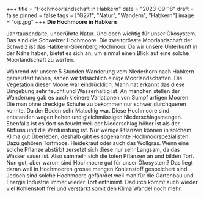 +++
title = "Hochmoorlandschaft in Habkern"
date = "2023-09-18"
draft = false
pinned = false
tags = ["G27f", "Natur", "Wandern", "Habkern"]
image = "oip.jpg"
+++
**Die Hochmoore in Habkern** 

Jahrtausendalte, unberührte Natur. Und doch wichtig für unser Ökosystem. Das sind die Schweizer Hochmoore. Die zweitgrösste Moorlandschaft der Schweiz ist das Habkern-Sörenberg Hochmoor. Da wir unsere Unterkunft in der Nähe haben, bietet es sich an, um einmal einen Blick auf  eine solche Moorlandschaft zu werfen.

Während wir unsere 5 Stunden Wanderung vom Niederhorn nach Habkern gemeistert haben, sahen wir tatsächlich einige Moorlandschaften. Die Vegetation dieser Moore war eindrücklich. Mann hat erkannt das diese Umgebung sehr feucht und Wasserhaltig ist. An manchen stellen der Wanderung gab es auch kleinere Variationen von Sumpf artigen Mooren. Die man ohne dreckige Schuhe zu bekommen nur schwer durchqueren konnte. Da der Boden sehr Matschig war. Diese Hochmoore sind entstanden wegen hohen und gleichmässigen Niederschlagsmengen. Ebenfalls ist es dort so feucht weil der Niederschlag höher ist als der Abfluss und die Verdunstung ist. Nur wenige Pflanzen können in solchem Klima gut Überleben, deshalb gibt es sogenannte Hochmoorspezialisten. Dazu gehören Torfmoos. Heidekraut oder auch das Wollgras. Wenn eine solche Pflanze abstirbt zersetzt sich diese nur sehr Langsam, da das Wasser sauer ist. Also sammeln sich die toten Pflanzen an und bilden Torf. Nun gut, aber warum sind Hochmoore gut für unser Ökosystem? Das liegt daran weil in Hochmooren grosse mengen Kohlenstoff gespeichert sind. Jedoch sind solche Hochmoore gefährdet weil man für die Gartenbau und Energie Industrie immer wieder Torf entnimmt. Dadurch kommt auch wieder viel Kohlenstoff frei und verstärkt somit den Klima Wandel noch mehr.
